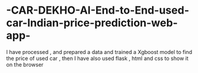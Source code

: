 # -CAR-DEKHO-AI-End-to-End-used-car-Indian-price-prediction-web-app-
I have processed , and prepared a data and trained a Xgboost model to find the price of used car , then I have also used flask , html and css to show it on the browser 
